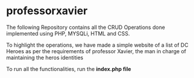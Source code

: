 # professorxavier

The following Repository contains all the CRUD Operations done implemented using PHP, MYSQLi, HTML and CSS.

To highlight the operations, we have made a simple website of a list of DC Heroes as per the requirements of professor Xavier, the man in charge of maintaining the heros identities

To run all the functionalities, run the **index.php file**
